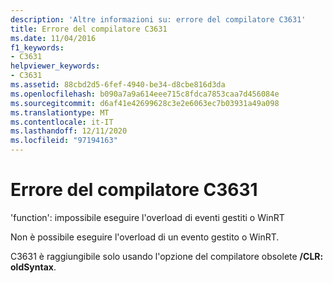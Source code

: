 ```yaml
---
description: 'Altre informazioni su: errore del compilatore C3631'
title: Errore del compilatore C3631
ms.date: 11/04/2016
f1_keywords:
- C3631
helpviewer_keywords:
- C3631
ms.assetid: 88cbd2d5-6fef-4940-be34-d8cbe816d3da
ms.openlocfilehash: b090a7a9a614eee715c8fdca7853caa7d456084e
ms.sourcegitcommit: d6af41e42699628c3e2e6063ec7b03931a49a098
ms.translationtype: MT
ms.contentlocale: it-IT
ms.lasthandoff: 12/11/2020
ms.locfileid: "97194163"
---
```

# <a name="compiler-error-c3631"></a>Errore del compilatore C3631

'function': impossibile eseguire l'overload di eventi gestiti o WinRT

Non è possibile eseguire l'overload di un evento gestito o WinRT.

C3631 è raggiungibile solo usando l'opzione del compilatore obsolete **/CLR: oldSyntax**.
